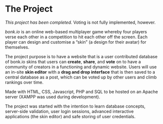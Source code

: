 # The Project

*This project has been completed.* Voting is not fully implemented, however.

*bonk.io* is an online web-based multiplayer game whereby four players verse each other in a competition to hit each other off the screen.
Each player can design and customise a “skin” (a design for their avatar) for themselves.

The project purpose is to have a website that is a user contributed database of bonk.io skins that users can **create**, **share**, and **vote** on to have a community of creators in a functioning and dynamic website.
Users will use an in-site **skin editor** with a **drag and drop interface** that is then saved to a central database as a post, which can be voted up by other users and climb rankings over time.

Made with HTML, CSS, Javascript, PHP and SQL to be hosted on an Apache server (XAMPP was used during development).

The project was started with the intention to learn database concepts, server-side validation, user login sessions, advanced interactive applications (the skin editor) and safe storing of user credentials.
